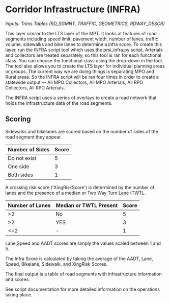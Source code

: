 # Corridor Infrastructure (INFRA)

_Inputs: Trims Tables (RD_SGMNT, TRAFFIC, GEOMETRICS, RDWAY_DESCR)_

This layer similar to the LTS layer of the MPT. It looks at features of road segments including speed limit, pavement width, number of lanes, traffic volume, sidewalks and bike lanes to determine a infra score. To create this layer, run the INFRA script tool which uses the prsi_infra.py script. Arterials and collectors are treated separately, so this tool is ran for each functional class. You can choose the functional class using the drop-down in the tool. The tool also allows you to create the LTS layer for individual planning areas or groups. The current way we are doing things is separating MPO and Rural areas. So the INFRA script will be ran four times in order to create a statewide output — All MPO Collectors, All MPO Arterials, All RPO Collectors, All RPO Arterials. 

The INFRA script uses a series of overlays to create a road network that holds the infrastructure data of the road segments. 

## Scoring

Sidewalks and bikelanes are scored based on the number of sides of the road segment they appear.


| Number of Sides  | Score |
| -----------------| ----- |
| Do not exist     | 5     |
| One side         | 3     |
| Both sides       | 1     |

A crossing risk score ('XingRiskScore') is determined by the number of lanes and the presence of a median or Two Way Turn Lane (TWTL.

| Number of Lanes | Median or TWTL Present | Score | 
| --------------- | ---------------------- | ------| 
|       >2        |           No           |   5   | 
|       >2        |           YES          |   3   | 
|      <=2        |           -            |   1   | 

Lane,Speed and AADT scores are simply the values scaled between 1 and 5. 

The Infra Score is calculated by taking the average of the AADT, Lane, Speed, Bikelane, Sidewalk, and XingRisk Scores. 

The final output is a table of road segments with infrastructure information and scores. 


See script documentation for more detailed information on the operations taking place.

